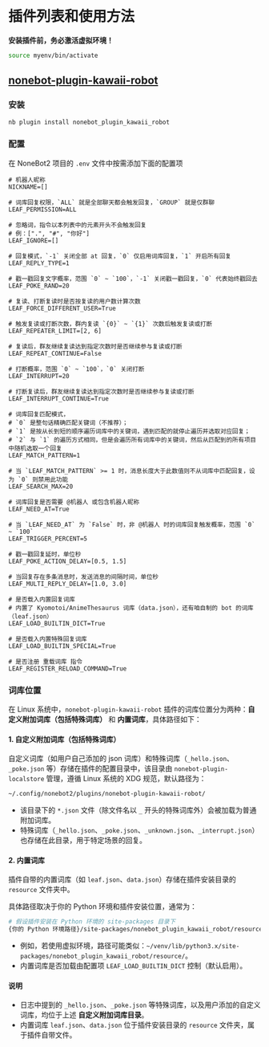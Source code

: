 # 插件列表和使用方法

**安装插件前，务必激活虚拟环境！**

```bash
source myenv/bin/activate
```

## [nonebot-plugin-kawaii-robot](https://github.com/lgc-NB2Dev/nonebot-plugin-kawaii-robot)

### 安装

```bash
nb plugin install nonebot_plugin_kawaii_robot
```

### 配置

在 NoneBot2 项目的 `.env` 文件中按需添加下面的配置项

```
# 机器人昵称
NICKNAME=[]

# 词库回复权限，`ALL` 就是全部聊天都会触发回复，`GROUP` 就是仅群聊
LEAF_PERMISSION=ALL

# 忽略词，指令以本列表中的元素开头不会触发回复
# 例：[".", "#", "你好"]
LEAF_IGNORE=[]

# 回复模式，`-1` 关闭全部 at 回复，`0` 仅启用词库回复，`1` 开启所有回复
LEAF_REPLY_TYPE=1

# 戳一戳回复文字概率，范围 `0` ~ `100`，`-1` 关闭戳一戳回复，`0` 代表始终戳回去
LEAF_POKE_RAND=20

# 复读、打断复读时是否按复读的用户数计算次数
LEAF_FORCE_DIFFERENT_USER=True

# 触发复读或打断次数，群内复读 `{0}` ~ `{1}` 次数后触发复读或打断
LEAF_REPEATER_LIMIT=[2, 6]

# 复读后，群友继续复读达到指定次数时是否继续参与复读或打断
LEAF_REPEAT_CONTINUE=False

# 打断概率，范围 `0` ~ `100`，`0` 关闭打断
LEAF_INTERRUPT=20

# 打断复读后，群友继续复读达到指定次数时是否继续参与复读或打断
LEAF_INTERRUPT_CONTINUE=True

# 词库回复匹配模式，
# `0` 是整句话精确匹配关键词（不推荐）；
# `1` 是按从长到短的顺序遍历词库中的关键词，遇到匹配的就停止遍历并选取对应回复；
# `2` 与 `1` 的遍历方式相同，但是会遍历所有词库中的关键词，然后从匹配到的所有项目中随机选取一个回复
LEAF_MATCH_PATTERN=1

# 当 `LEAF_MATCH_PATTERN` >= 1 时，消息长度大于此数值则不从词库中匹配回复，设为 `0` 则禁用此功能
LEAF_SEARCH_MAX=20

# 词库回复是否需要 @机器人 或包含机器人昵称
LEAF_NEED_AT=True

# 当 `LEAF_NEED_AT` 为 `False` 时，非 @机器人 时的词库回复触发概率，范围 `0` ~ `100`
LEAF_TRIGGER_PERCENT=5

# 戳一戳回复延时，单位秒
LEAF_POKE_ACTION_DELAY=[0.5, 1.5]

# 当回复存在多条消息时，发送消息的间隔时间，单位秒
LEAF_MULTI_REPLY_DELAY=[1.0, 3.0]

# 是否载入内置回复词库
# 内置了 Kyomotoi/AnimeThesaurus 词库（data.json），还有咱自制的 bot 的词库（leaf.json）
LEAF_LOAD_BUILTIN_DICT=True

# 是否载入内置特殊回复词库
LEAF_LOAD_BUILTIN_SPECIAL=True

# 是否注册 重载词库 指令
LEAF_REGISTER_RELOAD_COMMAND=True
```

### 词库位置

在 Linux 系统中，`nonebot-plugin-kawaii-robot` 插件的词库位置分为两种：**自定义附加词库（包括特殊词库）** 和 **内置词库**，具体路径如下：


#### 1. 自定义附加词库（包括特殊词库）

自定义词库（如用户自己添加的 json 词库）和特殊词库（`_hello.json`、`_poke.json` 等）存储在插件的配置目录中，该目录由 `nonebot-plugin-localstore` 管理，遵循 Linux 系统的 XDG 规范，默认路径为：  

```bash
~/.config/nonebot2/plugins/nonebot-plugin-kawaii-robot/
```

- 该目录下的 `*.json` 文件（除文件名以 `_` 开头的特殊词库外）会被加载为普通附加词库。
- 特殊词库（`_hello.json`、`_poke.json`、`_unknown.json`、`_interrupt.json`）也存储在此目录，用于特定场景的回复。


#### 2. 内置词库

插件自带的内置词库（如 `leaf.json`、`data.json`）存储在插件安装目录的 `resource` 文件夹中。

具体路径取决于你的 Python 环境和插件安装位置，通常为：  

```bash
# 假设插件安装在 Python 环境的 site-packages 目录下
{你的 Python 环境路径}/site-packages/nonebot_plugin_kawaii_robot/resource/
```

- 例如，若使用虚拟环境，路径可能类似：`~/venv/lib/python3.x/site-packages/nonebot_plugin_kawaii_robot/resource/`。
- 内置词库是否加载由配置项 `LEAF_LOAD_BUILTIN_DICT` 控制（默认启用）。


#### 说明

- 日志中提到的 `_hello.json`、`_poke.json` 等特殊词库，以及用户添加的自定义词库，均位于上述 **自定义附加词库目录**。
- 内置词库 `leaf.json`、`data.json` 位于插件安装目录的 `resource` 文件夹，属于插件自带文件。